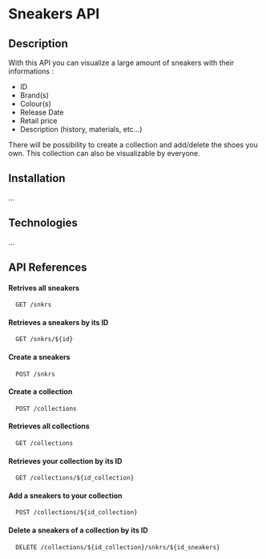 # Sneakers API 

## Description

With this API you can visualize a large amount of sneakers with their informations : 

- ID 
- Brand(s)
- Colour(s) 
- Release Date
- Retail price
- Description (history, materials, etc...)

There will be possibility to create a collection and add/delete the shoes you own. This collection can also be visualizable by everyone.

## Installation

...

## Technologies

...

## API References

#### Retrives all sneakers
```http
  GET /snkrs
```

#### Retrieves a sneakers by its ID
```http
  GET /snkrs/${id}
```

#### Create a sneakers
```http
  POST /snkrs
```

#### Create a collection
```http
  POST /collections
```

#### Retrieves all collections
```http
  GET /collections
```

#### Retrieves your collection by its ID
```http
  GET /collections/${id_collection}
```

#### Add a sneakers to your collection 
```http
  POST /collections/${id_collection}
```

#### Delete a sneakers of a collection by its ID
```http
  DELETE /collections/${id_collection}/snkrs/${id_sneakers}
```
